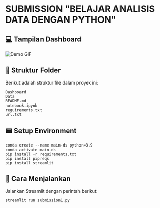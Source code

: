 # SUBMISSION "BELAJAR ANALISIS DATA DENGAN PYTHON"

## 💻 Tampilan Dashboard
![Demo GIF](https://raw.githubusercontent.com/username/repository-name/main/path-to-gif/ScreenRecording2025-03-08060621-ezgif.com-video-to-gif-converter.gif)

## 📂 Struktur Folder
Berikut adalah struktur file dalam proyek ini:
```
Dashboard
Data
README.md
notebook.ipynb
requirements.txt
url.txt
```

## 📟 Setup Environment
```
conda create --name main-ds python=3.9
conda activate main-ds
pip install -r requirements.txt
pip install pipreqs
pip install streamlit
```

## 🚀 Cara Menjalankan
Jalankan Streamlit dengan perintah berikut:
```
streamlit run submission1.py
```
